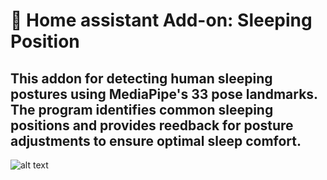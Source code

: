 # 🛌 Home assistant Add-on: Sleeping Position
## This addon for detecting human sleeping postures using MediaPipe's 33 pose landmarks. The program identifies common sleeping positions and provides reedback for posture adjustments to ensure optimal sleep comfort.
![alt text](/image/image.png)